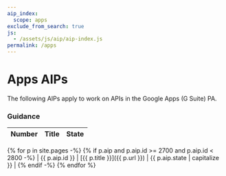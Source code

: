 ```yaml
---
aip_index:
  scope: apps
exclude_from_search: true
js:
  - /assets/js/aip/aip-index.js
permalink: /apps
---
```


# Apps AIPs

The following AIPs apply to work on APIs in the Google Apps (G Suite) PA.

### Guidance

<!-- prettier-ignore-start -->

| Number | Title | State |
| -----: | ----- | ----- |
{% for p in site.pages -%}
{% if p.aip and p.aip.id >= 2700 and p.aip.id < 2800 -%}
| {{ p.aip.id }} | [{{ p.title }}]({{ p.url }}) | {{ p.aip.state | capitalize }} |
{% endif -%}
{% endfor %}

<!-- prettier-ignore-end -->

